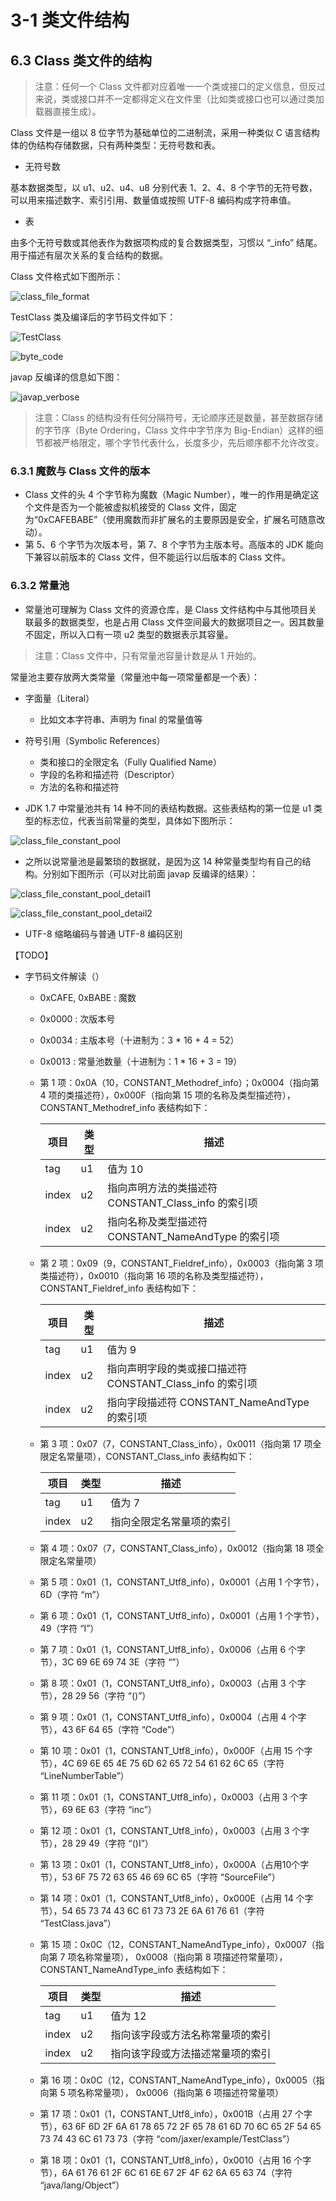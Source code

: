 #  3-1  类文件结构



##  6.3  Class 类文件的结构

> 注意：任何一个 Class 文件都对应着唯一一个类或接口的定义信息，但反过来说，类或接口并不一定都得定义在文件里（比如类或接口也可以通过类加载器直接生成）。

Class 文件是一组以 8 位字节为基础单位的二进制流，采用一种类似 C 语言结构体的伪结构存储数据，只有两种类型：无符号数和表。

- 无符号数

基本数据类型，以 u1、u2、u4、u8 分别代表 1、2、4、8 个字节的无符号数，可以用来描述数字、索引引用、数量值或按照 UTF-8 编码构成字符串值。

- 表

由多个无符号数或其他表作为数据项构成的复合数据类型，习惯以 “_info” 结尾。用于描述有层次关系的复合结构的数据。

Class 文件格式如下图所示：

![class_file_format](https://github.com/JiaoXR/ReadingNotes/blob/master/pics/JVM/class_file_format.png)

TestClass 类及编译后的字节码文件如下：

![TestClass](https://github.com/JiaoXR/ReadingNotes/blob/master/pics/JVM/TestClass.png)



![byte_code](https://github.com/JiaoXR/ReadingNotes/blob/master/pics/JVM/byte_code.png)



javap 反编译的信息如下图：

![javap_verbose](https://github.com/JiaoXR/ReadingNotes/blob/master/pics/JVM/javap_verbose.png)



> 注意：Class 的结构没有任何分隔符号，无论顺序还是数量，甚至数据存储的字节序（Byte Ordering，Class 文件中字节序为 Big-Endian）这样的细节都被严格限定，哪个字节代表什么，长度多少，先后顺序都不允许改变。

###  6.3.1  魔数与 Class 文件的版本

- Class 文件的头 4 个字节称为魔数（Magic Number），唯一的作用是确定这个文件是否为一个能被虚拟机接受的 Class 文件，固定为“0xCAFEBABE”（使用魔数而非扩展名的主要原因是安全，扩展名可随意改动）。
- 第 5、6 个字节为次版本号，第 7、8 个字节为主版本号。高版本的 JDK 能向下兼容以前版本的 Class 文件，但不能运行以后版本的 Class 文件。



###  6.3.2  常量池

- 常量池可理解为 Class 文件的资源仓库，是 Class 文件结构中与其他项目关联最多的数据类型，也是占用 Class 文件空间最大的数据项目之一。因其数量不固定，所以入口有一项 u2 类型的数据表示其容量。

> 注意：Class 文件中，只有常量池容量计数是从 1 开始的。

常量池主要存放两大类常量（常量池中每一项常量都是一个表）：

- 字面量（Literal）
  - 比如文本字符串、声明为 final 的常量值等
- 符号引用（Symbolic References）
  - 类和接口的全限定名（Fully Qualified Name）
  - 字段的名称和描述符（Descriptor）
  - 方法的名称和描述符



- JDK 1.7 中常量池共有 14 种不同的表结构数据。这些表结构的第一位是 u1 类型的标志位，代表当前常量的类型，具体如下图所示：

![class_file_constant_pool](https://github.com/JiaoXR/ReadingNotes/blob/master/pics/JVM/class_file_constant_pool.png)



- 之所以说常量池是最繁琐的数据就，是因为这 14 种常量类型均有自己的结构。分别如下图所示（可以对比前面 javap 反编译的结果）：

![class_file_constant_pool_detail1](https://github.com/JiaoXR/ReadingNotes/blob/master/pics/JVM/class_file_constant_pool_detail1.png)

![class_file_constant_pool_detail2](https://github.com/JiaoXR/ReadingNotes/blob/master/pics/JVM/class_file_constant_pool_detail2.png)



- UTF-8 缩略编码与普通 UTF-8 编码区别

【TODO】

- 字节码文件解读（）

  - 0xCAFE, 0xBABE : 魔数

  - 0x0000 : 次版本号

  - 0x0034 : 主版本号（十进制为：3 * 16 + 4 = 52）

  - 0x0013 : 常量池数量（十进制为：1 * 16 + 3 = 19）

  - 第 1 项：0x0A（10，CONSTANT_Methodref_info）；0x0004（指向第 4 项的类描述符），0x000F（指向第 15 项的名称及类型描述符），CONSTANT_Methodref_info 表结构如下：

    | 项目  | 类型 | 描述                                                |
    | ----- | ---- | --------------------------------------------------- |
    | tag   | u1   | 值为 10                                             |
    | index | u2   | 指向声明方法的类描述符 CONSTANT_Class_info 的索引项 |
    | index | u2   | 指向名称及类型描述符 CONSTANT_NameAndType 的索引项  |

  - 第 2 项：0x09（9，CONSTANT_Fieldref_info），0x0003（指向第 3 项类描述符），0x0010（指向第 16 项的名称及类型描述符），CONSTANT_Fieldref_info 表结构如下：

    | 项目  | 类型 | 描述                                                      |
    | ----- | ---- | --------------------------------------------------------- |
    | tag   | u1   | 值为 9                                                    |
    | index | u2   | 指向声明字段的类或接口描述符 CONSTANT_Class_info 的索引项 |
    | index | u2   | 指向字段描述符 CONSTANT_NameAndType 的索引项              |

  - 第 3 项：0x07（7，CONSTANT_Class_info），0x0011（指向第 17 项全限定名常量项），CONSTANT_Class_info 表结构如下：

    | 项目  | 类型 | 描述                     |
    | ----- | ---- | ------------------------ |
    | tag   | u1   | 值为 7                   |
    | index | u2   | 指向全限定名常量项的索引 |

  - 第 4 项：0x07（7，CONSTANT_Class_info），0x0012（指向第 18 项全限定名常量项）

  - 第 5 项：0x01（1，CONSTANT_Utf8_info），0x0001（占用 1 个字节），6D（字符 “m”）

  - 第 6 项：0x01（1，CONSTANT_Utf8_info），0x0001（占用 1 个字节），49（字符 “I”）

  - 第 7 项：0x01（1，CONSTANT_Utf8_info），0x0006（占用 6 个字节），3C 69 6E 69 74 3E（字符 “<init>”）

  - 第 8 项：0x01（1，CONSTANT_Utf8_info），0x0003（占用 3 个字节），28 29 56（字符 “()”）

  - 第 9 项：0x01（1，CONSTANT_Utf8_info），0x0004（占用 4 个字节），43 6F 64 65（字符 “Code”）

  - 第 10 项：0x01（1，CONSTANT_Utf8_info），0x000F（占用 15 个字节），4C 69 6E 65 4E 75 6D 62 65 72 54 61 62 6C 65（字符 “LineNumberTable”）

  - 第 11 项：0x01（1，CONSTANT_Utf8_info），0x0003（占用 3 个字节），69 6E 63（字符 “inc”）

  - 第 12 项：0x01（1，CONSTANT_Utf8_info），0x0003（占用 3 个字节），28 29 49（字符 “()I”）

  - 第 13 项：0x01（1，CONSTANT_Utf8_info），0x000A（占用10个字节），53 6F 75 72 63 65 46 69 6C 65（字符 “SourceFile”）

  - 第 14 项：0x01（1，CONSTANT_Utf8_info），0x000E（占用 14 个字节），54 65 73 74 43 6C 61 73 73 2E 6A 61 76 61（字符 “TestClass.java”）

  - 第 15 项：0x0C（12，CONSTANT_NameAndType_info），0x0007（指向第 7 项名称常量项）， 0x0008（指向第 8 项描述符常量项），CONSTANT_NameAndType_info 表结构如下：

    | 项目  | 类型 | 描述                             |
    | ----- | ---- | -------------------------------- |
    | tag   | u1   | 值为 12                          |
    | index | u2   | 指向该字段或方法名称常量项的索引 |
    | index | u2   | 指向该字段或方法描述常量项的索引 |

  - 第 16 项：0x0C（12，CONSTANT_NameAndType_info），0x0005（指向第 5 项名称常量项）， 0x0006（指向第 6 项描述符常量项）
  - 第 17 项：0x01（1，CONSTANT_Utf8_info），0x001B（占用 27 个字节），63 6F 6D 2F 6A 61 78 65 72 2F 65 78 61 6D 70 6C 65 2F 54 65 73 74 43 6C 61 73 73（字符 “com/jaxer/example/TestClass”）
  - 第 18 项：0x01（1，CONSTANT_Utf8_info），0x0010（占用 16 个字节），6A 61 76 61 2F 6C 61 6E 67 2F 4F 62 6A 65 63 74（字符 “java/lang/Object”）





